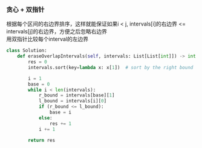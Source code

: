 ### 贪心 + 双指针
根据每个区间的右边界排序，这样就能保证如果i < j, intervals[i]的右边界 <= intervals[j]的右边界，方便之后忽略右边界  
用双指针比较每个interval的左边界
```py
class Solution:
    def eraseOverlapIntervals(self, intervals: List[List[int]]) -> int:
        res = 0
        intervals.sort(key=lambda x: x[1])  # sort by the right bound

        i = 1
        base = 0
        while i < len(intervals):
            r_bound = intervals[base][1]
            l_bound = intervals[i][0]
            if (r_bound <= l_bound):
                base = i
            else:
                res += 1
            i += 1

        return res
```
